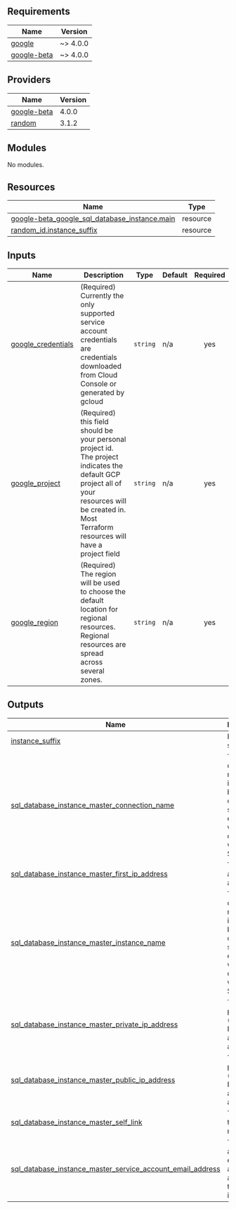 <!-- BEGIN_TF_DOCS -->
## Requirements

| Name | Version |
|------|---------|
| <a name="requirement_google"></a> [google](#requirement\_google) | ~> 4.0.0 |
| <a name="requirement_google-beta"></a> [google-beta](#requirement\_google-beta) | ~> 4.0.0 |

## Providers

| Name | Version |
|------|---------|
| <a name="provider_google-beta"></a> [google-beta](#provider\_google-beta) | 4.0.0 |
| <a name="provider_random"></a> [random](#provider\_random) | 3.1.2 |

## Modules

No modules.

## Resources

| Name | Type |
|------|------|
| [google-beta_google_sql_database_instance.main](https://registry.terraform.io/providers/hashicorp/google-beta/latest/docs/resources/google_sql_database_instance) | resource |
| [random_id.instance_suffix](https://registry.terraform.io/providers/hashicorp/random/latest/docs/resources/id) | resource |

## Inputs

| Name | Description | Type | Default | Required |
|------|-------------|------|---------|:--------:|
| <a name="input_google_credentials"></a> [google\_credentials](#input\_google\_credentials) | (Required) Currently the only supported service account credentials are credentials downloaded from Cloud Console or generated by gcloud | `string` | n/a | yes |
| <a name="input_google_project"></a> [google\_project](#input\_google\_project) | (Required) this field should be your personal project id. The project indicates the default GCP project all of your resources will be created in. Most Terraform resources will have a project field | `string` | n/a | yes |
| <a name="input_google_region"></a> [google\_region](#input\_google\_region) | (Required) The region will be used to choose the default location for regional resources. Regional resources are spread across several zones. | `string` | n/a | yes |

## Outputs

| Name | Description |
|------|-------------|
| <a name="output_instance_suffix"></a> [instance\_suffix](#output\_instance\_suffix) | Random string |
| <a name="output_sql_database_instance_master_connection_name"></a> [sql\_database\_instance\_master\_connection\_name](#output\_sql\_database\_instance\_master\_connection\_name) | The connection name of the instance to be used in connection strings. For example, when connecting with Cloud SQL Proxy. |
| <a name="output_sql_database_instance_master_first_ip_address"></a> [sql\_database\_instance\_master\_first\_ip\_address](#output\_sql\_database\_instance\_master\_first\_ip\_address) | The IPv4 address assigned. |
| <a name="output_sql_database_instance_master_instance_name"></a> [sql\_database\_instance\_master\_instance\_name](#output\_sql\_database\_instance\_master\_instance\_name) | The connection name of the instance to be used in connection strings. For example, when connecting with Cloud SQL Proxy. |
| <a name="output_sql_database_instance_master_private_ip_address"></a> [sql\_database\_instance\_master\_private\_ip\_address](#output\_sql\_database\_instance\_master\_private\_ip\_address) | The first private (`PRIVATE`) IPv4 address assigned. |
| <a name="output_sql_database_instance_master_public_ip_address"></a> [sql\_database\_instance\_master\_public\_ip\_address](#output\_sql\_database\_instance\_master\_public\_ip\_address) | The first public (`PRIMARY`) IPv4 address assigned. |
| <a name="output_sql_database_instance_master_self_link"></a> [sql\_database\_instance\_master\_self\_link](#output\_sql\_database\_instance\_master\_self\_link) | The URI of the created resource. |
| <a name="output_sql_database_instance_master_service_account_email_address"></a> [sql\_database\_instance\_master\_service\_account\_email\_address](#output\_sql\_database\_instance\_master\_service\_account\_email\_address) | The service account email address assigned to the instance. |
<!-- END_TF_DOCS -->